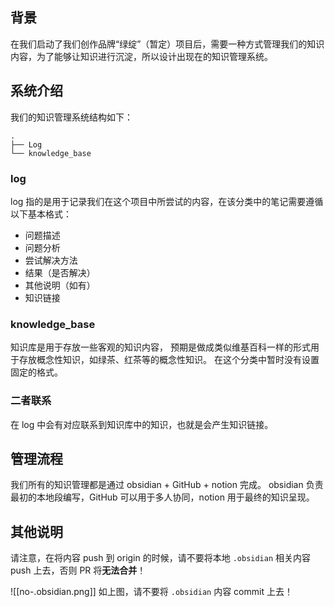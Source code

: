 ## 背景
在我们启动了我们创作品牌“绿绽”（暂定）项目后，需要一种方式管理我们的知识内容，为了能够让知识进行沉淀，所以设计出现在的知识管理系统。
## 系统介绍
我们的知识管理系统结构如下：
```
.
├── Log
└── knowledge_base
```
### log
log 指的是用于记录我们在这个项目中所尝试的内容，在该分类中的笔记需要遵循以下基本格式：
- 问题描述
- 问题分析
- 尝试解决方法
- 结果（是否解决）
- 其他说明（如有）
- 知识链接
### knowledge_base
知识库是用于存放一些客观的知识内容， 预期是做成类似维基百科一样的形式用于存放概念性知识，如绿茶、红茶等的概念性知识。
在这个分类中暂时没有设置固定的格式。

### 二者联系
在 log 中会有对应联系到知识库中的知识，也就是会产生知识链接。
## 管理流程
我们所有的知识管理都是通过 obsidian + GitHub + notion 完成。
obsidian 负责最初的本地段编写，GitHub 可以用于多人协同，notion 用于最终的知识呈现。
## 其他说明
请注意，在将内容 push 到 origin 的时候，请不要将本地 `.obsidian` 相关内容 push 上去，否则 PR 将**无法合并**！

![[no-.obsidian.png]]
如上图，请不要将 `.obsidian` 内容 commit 上去！
